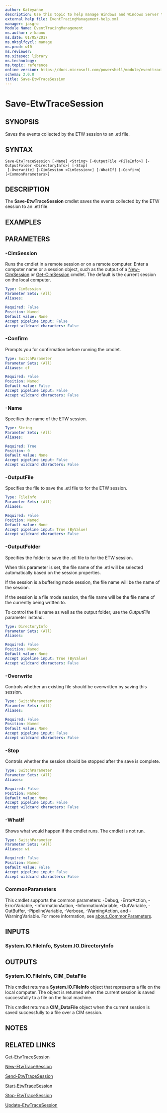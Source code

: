```yaml
---
author: Kateyanne
description: Use this topic to help manage Windows and Windows Server technologies with Windows PowerShell.
external help file: EventTracingManagement-help.xml
manager: jasgro
Module Name: EventTracingManagement
ms.author: v-kaunu
ms.date: 01/05/2017
ms.mktglfcycl: manage
ms.prod: w10
ms.reviewer: 
ms.sitesec: library
ms.technology: 
ms.topic: reference
online version: https://docs.microsoft.com/powershell/module/eventtracingmanagement/save-etwtracesession?view=windowsserver2019-ps&wt.mc_id=ps-gethelp
schema: 2.0.0
title: Save-EtwTraceSession
---
```


# Save-EtwTraceSession

## SYNOPSIS
Saves the events collected by the ETW session to an .etl file.

## SYNTAX

```
Save-EtwTraceSession [-Name] <String> [-OutputFile <FileInfo>] [-OutputFolder <DirectoryInfo>] [-Stop]
 [-Overwrite] [-CimSession <CimSession>] [-WhatIf] [-Confirm] [<CommonParameters>]
```

## DESCRIPTION
The **Save-EtwTraceSession** cmdlet saves the events collected by the ETW session to an .etl file.

## EXAMPLES


## PARAMETERS

### -CimSession
Runs the cmdlet in a remote session or on a remote computer.
Enter a computer name or a session object, such as the output of a [New-CimSession](https://go.microsoft.com/fwlink/p/?LinkId=227967) or [Get-CimSession](https://go.microsoft.com/fwlink/p/?LinkId=227966) cmdlet.
The default is the current session on the local computer.

```yaml
Type: CimSession
Parameter Sets: (All)
Aliases: 

Required: False
Position: Named
Default value: None
Accept pipeline input: False
Accept wildcard characters: False
```

### -Confirm
Prompts you for confirmation before running the cmdlet.

```yaml
Type: SwitchParameter
Parameter Sets: (All)
Aliases: cf

Required: False
Position: Named
Default value: False
Accept pipeline input: False
Accept wildcard characters: False
```

### -Name
Specifies the name of the ETW session.

```yaml
Type: String
Parameter Sets: (All)
Aliases: 

Required: True
Position: 0
Default value: None
Accept pipeline input: False
Accept wildcard characters: False
```

### -OutputFile
Specifies the file to save the .etl file to for the ETW session.

```yaml
Type: FileInfo
Parameter Sets: (All)
Aliases: 

Required: False
Position: Named
Default value: None
Accept pipeline input: True (ByValue)
Accept wildcard characters: False
```

### -OutputFolder
Specifies the folder to save the .etl file to for the ETW session.

When this parameter is set, the file name of the .etl will be selected automatically based on the session properties.

If the session is a buffering mode session, the file name will be the name of the session.

If the session is a file mode session, the file name will be the file name of the currently being written to.

To control the file name as well as the output folder, use the *OutputFile* parameter instead.

```yaml
Type: DirectoryInfo
Parameter Sets: (All)
Aliases: 

Required: False
Position: Named
Default value: None
Accept pipeline input: True (ByValue)
Accept wildcard characters: False
```

### -Overwrite
Controls whether an existing file should be overwritten by saving this session.

```yaml
Type: SwitchParameter
Parameter Sets: (All)
Aliases: 

Required: False
Position: Named
Default value: None
Accept pipeline input: False
Accept wildcard characters: False
```

### -Stop
Controls whether the session should be stopped after the save is complete.

```yaml
Type: SwitchParameter
Parameter Sets: (All)
Aliases: 

Required: False
Position: Named
Default value: None
Accept pipeline input: False
Accept wildcard characters: False
```

### -WhatIf
Shows what would happen if the cmdlet runs.
The cmdlet is not run.

```yaml
Type: SwitchParameter
Parameter Sets: (All)
Aliases: wi

Required: False
Position: Named
Default value: False
Accept pipeline input: False
Accept wildcard characters: False
```

### CommonParameters
This cmdlet supports the common parameters: -Debug, -ErrorAction, -ErrorVariable, -InformationAction, -InformationVariable, -OutVariable, -OutBuffer, -PipelineVariable, -Verbose, -WarningAction, and -WarningVariable. For more information, see [about_CommonParameters](https://go.microsoft.com/fwlink/?LinkID=113216).

## INPUTS

### System.IO.FileInfo, System.IO.DirectoryInfo

## OUTPUTS

### System.IO.FileInfo, CIM_DataFile
This cmdlet returns a **System.IO.FileInfo** object that represents a file on the local computer.
The object is returned when the current session is saved successfully to a file on the local machine.

This cmdlet returns a **CIM_DataFile** object when the current session is saved successfully to a file over a CIM session.

## NOTES

## RELATED LINKS

[Get-EtwTraceSession](./Get-EtwTraceSession.md)

[New-EtwTraceSession](./New-EtwTraceSession.md)

[Send-EtwTraceSession](./Send-EtwTraceSession.md)

[Start-EtwTraceSession](./Start-EtwTraceSession.md)

[Stop-EtwTraceSession](./Stop-EtwTraceSession.md)

[Update-EtwTraceSession](./Update-EtwTraceSession.md)

